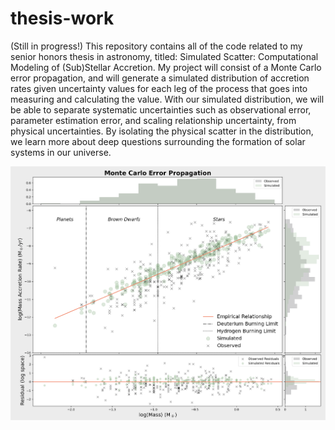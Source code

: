 # thesis-work
(Still in progress!) This repository contains all of the code related to my senior honors thesis in astronomy, titled: Simulated Scatter: Computational Modeling of (Sub)Stellar Accretion. My project will consist of a Monte Carlo error propagation, and will generate a simulated distribution of accretion rates given uncertainty values for each leg of the process that goes into measuring and calculating the value. With our simulated distribution, we will be able to separate systematic uncertainties such as observational error, parameter estimation error, and scaling relationship uncertainty, from physical uncertainties. By isolating the physical scatter in the distribution, we learn more about deep questions surrounding the formation of solar systems in our universe.


![simvisualization](MarginalDistributionPlot.png)
